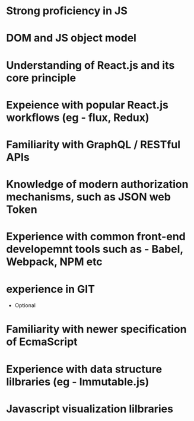 # Strong proficiency in JS 

# DOM and JS object model

# Understanding of React.js and its core principle

# Expeience with popular React.js workflows (eg -  flux, Redux)

# Familiarity with GraphQL / RESTful APIs

# Knowledge of modern authorization mechanisms, such as JSON web Token 

# Experience with common front-end developemnt tools such as - Babel, Webpack, NPM etc

# experience in GIT

- Optional 
# Familiarity with newer specification of EcmaScript

# Experience with data structure lilbraries (eg - Immutable.js)

# Javascript visualization lilbraries 